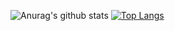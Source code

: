 ![Anurag's github stats](https://github-readme-stats.vercel.app/api?username=anu725053&show_icons=true&theme=radical)
[![Top Langs](https://github-readme-stats.vercel.app/api/top-langs/?username=anur725053&layout=compact)](https://github.com/anuraghazra/github-readme-stats)
